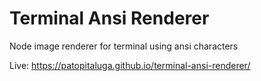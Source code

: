 # Terminal Ansi Renderer

Node image renderer for terminal using ansi characters

Live: https://patopitaluga.github.io/terminal-ansi-renderer/
